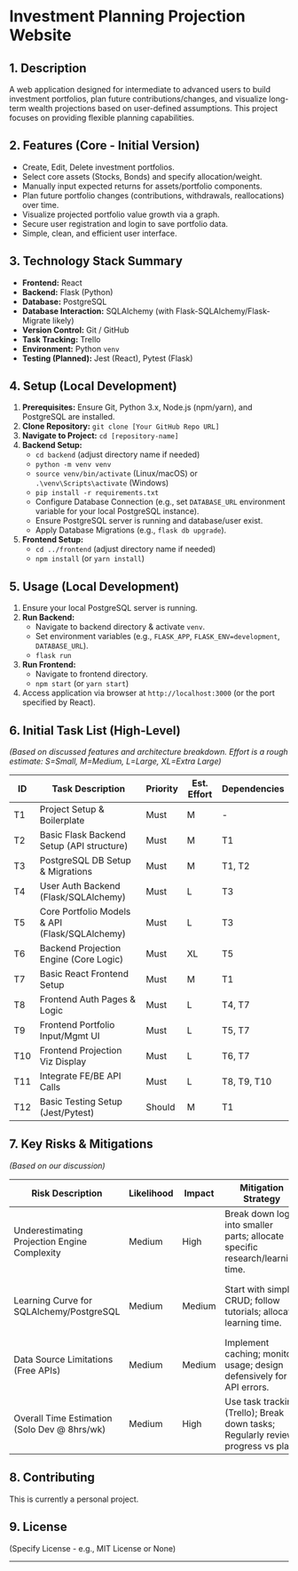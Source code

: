 # Investment Planning Projection Website

## 1. Description

A web application designed for intermediate to advanced users to build investment portfolios, plan future contributions/changes, and visualize long-term wealth projections based on user-defined assumptions. This project focuses on providing flexible planning capabilities.

## 2. Features (Core - Initial Version)

* Create, Edit, Delete investment portfolios.
* Select core assets (Stocks, Bonds) and specify allocation/weight.
* Manually input expected returns for assets/portfolio components.
* Plan future portfolio changes (contributions, withdrawals, reallocations) over time.
* Visualize projected portfolio value growth via a graph.
* Secure user registration and login to save portfolio data.
* Simple, clean, and efficient user interface.

## 3. Technology Stack Summary

* **Frontend:** React
* **Backend:** Flask (Python)
* **Database:** PostgreSQL
* **Database Interaction:** SQLAlchemy (with Flask-SQLAlchemy/Flask-Migrate likely)
* **Version Control:** Git / GitHub
* **Task Tracking:** Trello
* **Environment:** Python `venv`
* **Testing (Planned):** Jest (React), Pytest (Flask)

## 4. Setup (Local Development)

1.  **Prerequisites:** Ensure Git, Python 3.x, Node.js (npm/yarn), and PostgreSQL are installed.
2.  **Clone Repository:** `git clone [Your GitHub Repo URL]`
3.  **Navigate to Project:** `cd [repository-name]`
4.  **Backend Setup:**
    * `cd backend` (adjust directory name if needed)
    * `python -m venv venv`
    * `source venv/bin/activate` (Linux/macOS) or `.\venv\Scripts\activate` (Windows)
    * `pip install -r requirements.txt`
    * Configure Database Connection (e.g., set `DATABASE_URL` environment variable for your local PostgreSQL instance).
    * Ensure PostgreSQL server is running and database/user exist.
    * Apply Database Migrations (e.g., `flask db upgrade`).
5.  **Frontend Setup:**
    * `cd ../frontend` (adjust directory name if needed)
    * `npm install` (or `yarn install`)

## 5. Usage (Local Development)

1.  Ensure your local PostgreSQL server is running.
2.  **Run Backend:**
    * Navigate to backend directory & activate `venv`.
    * Set environment variables (e.g., `FLASK_APP`, `FLASK_ENV=development`, `DATABASE_URL`).
    * `flask run`
3.  **Run Frontend:**
    * Navigate to frontend directory.
    * `npm start` (or `yarn start`)
4.  Access application via browser at `http://localhost:3000` (or the port specified by React).

## 6. Initial Task List (High-Level)

*(Based on discussed features and architecture breakdown. Effort is a rough estimate: S=Small, M=Medium, L=Large, XL=Extra Large)*

| ID | Task Description                       | Priority   | Est. Effort | Dependencies |
|----|----------------------------------------|------------|-------------|--------------|
| T1 | Project Setup & Boilerplate          | Must       | M           | -            |
| T2 | Basic Flask Backend Setup (API structure) | Must       | M           | T1           |
| T3 | PostgreSQL DB Setup & Migrations     | Must       | M           | T1, T2       |
| T4 | User Auth Backend (Flask/SQLAlchemy)   | Must       | L           | T3           |
| T5 | Core Portfolio Models & API (Flask/SQLAlchemy) | Must | L           | T3           |
| T6 | Backend Projection Engine (Core Logic) | Must       | XL          | T5           |
| T7 | Basic React Frontend Setup           | Must       | M           | T1           |
| T8 | Frontend Auth Pages & Logic          | Must       | L           | T4, T7       |
| T9 | Frontend Portfolio Input/Mgmt UI     | Must       | L           | T5, T7       |
| T10| Frontend Projection Viz Display      | Must       | L           | T6, T7       |
| T11| Integrate FE/BE API Calls          | Must       | L           | T8, T9, T10  |
| T12| Basic Testing Setup (Jest/Pytest)    | Should     | M           | T1           |

## 7. Key Risks & Mitigations

*(Based on our discussion)*

| Risk Description                                  | Likelihood | Impact | Mitigation Strategy                                                                 | Contingency                                     |
|---------------------------------------------------|------------|--------|-----------------------------------------------------------------------------------|-------------------------------------------------|
| Underestimating Projection Engine Complexity      | Medium     | High   | Break down logic into smaller parts; allocate specific research/learning time. | Simplify projection model for V1 if necessary.  |
| Learning Curve for SQLAlchemy/PostgreSQL          | Medium     | Medium | Start with simple CRUD; follow tutorials; allocate learning time.                 | Seek community help (Stack Overflow, forums). |
| Data Source Limitations (Free APIs)               | Medium     | Medium | Implement caching; monitor usage; design defensively for API errors.              | Use small budget (€10/mo) for paid tier if vital. |
| Overall Time Estimation (Solo Dev @ 8hrs/wk)    | Medium     | High   | Use task tracking (Trello); Break down tasks; Regularly review progress vs plan.  | Adjust scope (move Must->Should); Extend timeline. |

## 8. Contributing

This is currently a personal project.

## 9. License

(Specify License - e.g., MIT License or None)

---